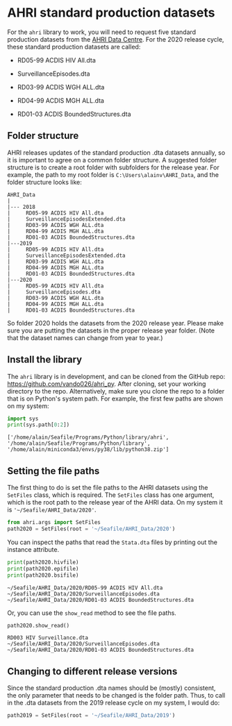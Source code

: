 # AHRI standard production datasets

For the `ahri` library to work, you will need to request five standard production datasets from the [AHRI Data Centre]( https://www.ahri.org/research/#research-department ). For the 2020 release cycle, these standard production datasets are called: 

- RD05-99 ACDIS HIV All.dta

- SurveillanceEpisodes.dta

- RD03-99 ACDIS WGH ALL.dta

- RD04-99 ACDIS MGH ALL.dta

- RD01-03 ACDIS BoundedStructures.dta


## Folder structure


AHRI releases updates of the standard production .dta datasets annually, so it is important to agree
on a common folder structure.  A suggested folder structure is to create a root folder
with subfolders for the release year.  For example, the path to my root folder is
`C:\Users\alainv\AHRI_Data`, and the folder structure looks like:


```
AHRI_Data
|
|--- 2018
|     RD05-99 ACDIS HIV All.dta
|     SurveillanceEpisodesExtended.dta
|     RD03-99 ACDIS WGH ALL.dta
|     RD04-99 ACDIS MGH ALL.dta
|     RD01-03 ACDIS BoundedStructures.dta      
|---2019
|     RD05-99 ACDIS HIV All.dta
|     SurveillanceEpisodesExtended.dta
|     RD03-99 ACDIS WGH ALL.dta
|     RD04-99 ACDIS MGH ALL.dta
|     RD01-03 ACDIS BoundedStructures.dta      
|---2020
|     RD05-99 ACDIS HIV All.dta
|     SurveillanceEpisodes.dta
|     RD03-99 ACDIS WGH ALL.dta
|     RD04-99 ACDIS MGH ALL.dta
|     RD01-03 ACDIS BoundedStructures.dta      
```

So folder 2020 holds the datasets from the 2020 release year. Please make sure you are
putting the datasets in the proper release year folder. (Note that the dataset names
can change from year to year.) 


## Install the library

The `ahri` library is in development, and can be cloned from the GitHub repo:
https://github.com/vando026/ahri_py. After cloning, set your working 
directory to the repo. Alternatively, make sure you clone the repo to a
folder that is on Python's system path. For example, the first few paths are shown on my system: 



```python
import sys
print(sys.path[0:2])
```

    ['/home/alain/Seafile/Programs/Python/library/ahri', '/home/alain/Seafile/Programs/Python/library', '/home/alain/miniconda3/envs/py38/lib/python38.zip']


## Setting the file paths

The first thing to do is set the file paths to the AHRI datasets using the `SetFiles` class, which is required. The `SetFiles` class has one argument, which is the root path to the release year of the AHRI data. On my system it is  `'~/Seafile/AHRI_Data/2020'`.




```python
from ahri.args import SetFiles
path2020 = SetFiles(root = '~/Seafile/AHRI_Data/2020')
```

You can inspect the paths that read the `Stata.dta` files by printing out the
instance attribute.




```python
print(path2020.hivfile)
print(path2020.epifile)
print(path2020.bsifile)
```

    ~/Seafile/AHRI_Data/2020/RD05-99 ACDIS HIV All.dta
    ~/Seafile/AHRI_Data/2020/SurveillanceEpisodes.dta
    ~/Seafile/AHRI_Data/2020/RD01-03 ACDIS BoundedStructures.dta


Or, you can use the `show_read` method to see the file paths. 


```python
path2020.show_read()
```

    RD003 HIV Surveillance.dta
    ~/Seafile/AHRI_Data/2020/SurveillanceEpisodes.dta
    ~/Seafile/AHRI_Data/2020/RD01-03 ACDIS BoundedStructures.dta


## Changing to different release versions

Since the standard production .dta names should be (mostly) consistent, the only parameter that needs to be
changed is the folder path. Thus, to call in the .dta datasets from the 2019 release
cycle on my system, I would do:







```python
path2019 = SetFiles(root = '~/Seafile/AHRI_Data/2019')
```
